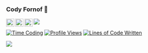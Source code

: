 ### Cody Fornof 🧸
<a href="https://twitter.com/Cody_James8">
  <img align="left" alt="Cody Fornof's Twitter" width="22px" src="https://raw.githubusercontent.com/peterthehan/peterthehan/master/assets/twitter.svg" />
</a>
<a href="https://www.linkedin.com/in/cody-fornof-47975a198/">
  <img align="left" alt="Cody Fornof's LinkedIN" width="22px" src="https://raw.githubusercontent.com/peterthehan/peterthehan/master/assets/linkedin.svg" />
</a>
<a href="https://leetcode.com/CodyFornof/">
  <img align="left" alt="Cody Fornof's Leetcode" width="22px" src="https://leetcode.com/_next/static/images/logo-dark-c96c407d175e36c81e236fcfdd682a0b.png" />
</a>
<img src="https://visitor-badge.glitch.me/badge?page_id=CodyFornof.CodyFornof" />

[![Time Coding](https://img.shields.io/badge/code%20time-WakaTime-blue.svg)](https://wakatime.com/@CodyFornof)
[![Profile Views](https://img.shields.io/badge/dynamic/json.svg?label=profile%20views&url=https%3A%2F%2Fapi.github.com%2Fusers%2FCodyFornof%2Fprofile&query=$.views&colorB=blue)](https://github.com/CodyFornof)
[![Lines of Code Written](https://img.shields.io/badge/dynamic/json.svg?label=lines%20written&url=https%3A%2F%2Fapi.github.com%2Fusers%2FCodyFornof%2Fprofile&query=$.public_repositories+%2B+$.followers&colorB=blue)](https://github.com/CodyFornof)

<a href="https://wakatime.com"><img src="https://wakatime.com/share/@32130c20-64f0-4429-902f-883d1ba0450d/7709a231-d0e2-4e50-a285-da5fdefd2257.png" /></a>

<!--START_SECTION:waka-->
<!--END_SECTION:waka-->

<!--
**CodyFornof/CodyFornof** is a ✨ _special_ ✨ repository because its `README.md` (this file) appears on your GitHub profile.

Here are some ideas to get you started:

- 🔭 I’m currently working on ...
- 🌱 I’m currently learning ...
- 👯 I’m looking to collaborate on ...
- 🤔 I’m looking for help with ...
- 💬 Ask me about ...
- 📫 How to reach me: ...
- 😄 Pronouns: ...
- ⚡ Fun fact: ...
-->

